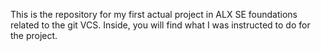This is the repository for my first actual project in ALX SE foundations related to the git VCS. Inside, you will find what I was instructed to do for the project.
